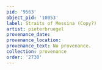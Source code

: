 ```yaml
---
pid: '9563'
object_pid: '10053'
label: Straits of Messina (Copy?)
artist: pieterbruegel
provenance_date:
provenance_location:
provenance_text: No provenance.
collection: provenance
order: '2730'
---
```

